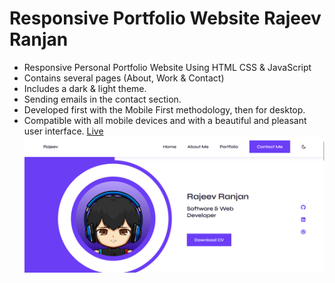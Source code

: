 # Responsive Portfolio Website Rajeev Ranjan

- Responsive Personal Portfolio Website Using HTML CSS & JavaScript
- Contains several pages (About, Work & Contact)
- Includes a dark & light theme.
- Sending emails in the contact section.
- Developed first with the Mobile First methodology, then for desktop.
- Compatible with all mobile devices and with a beautiful and pleasant user interface.
[Live](https://rajeevranjan413.github.io/javascript-myportfolio/)
![preview img](/preview.png)
